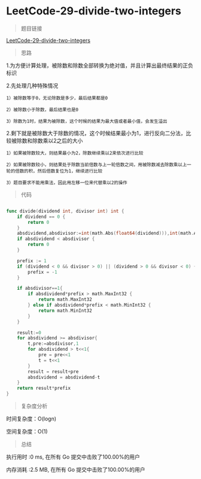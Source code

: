 # LeetCode-29-divide-two-integers

> 题目链接

[LeetCode-29-divide-two-integers](https://leetcode-cn.com/problems/divide-two-integers/)

> 思路

1.为方便计算处理，被除数和除数全部转换为绝对值，并且计算出最终结果的正负标识

2.先处理几种特殊情况

    1）被除数等于0，无论除数是多少，最后结果都是0

    2）被除数小于除数，最后结果也是0

    3）除数为1时，结果为被除数，这个时候的结果为最大值或者最小值，会发生溢出

2.剩下就是被除数大于除数的情况，这个时候结果最小为1，进行反向二分法，比较被除数和除数乘以2之后的大小

    1）如果被除数较大，则结果最小为2，除数继续乘以2来依次进行比较

    2）如果被除数较小，则结果处于除数当前倍数与上一轮倍数之间，用被除数减去除数乘以上一轮的倍数的积，然后倍数复位为1，继续进行比较

    3）题目要求不能用乘法，因此用左移一位来代替乘以2的操作

> 代码

```go

func divide(dividend int, divisor int) int {
    if dividend == 0 {
        return 0
    }
    absdividend,absdivisor:=int(math.Abs(float64(dividend))),int(math.Abs(float64(divisor)))
    if absdividend < absdivisor {
        return 0
    }

    prefix := 1
	if (dividend < 0 && divisor > 0) || (dividend > 0 && divisor < 0) {
		prefix = -1
	}

    if absdivisor==1{
        if absdividend*prefix > math.MaxInt32 {
            return math.MaxInt32
        } else if absdividend*prefix < math.MinInt32 {     
            return math.MinInt32
        }
    }

    result:=0
    for absdividend >= absdivisor{
        t,pre:=absdivisor,1
        for absdividend > t<<1{
            pre = pre<<1
            t = t<<1
        }
        result = result+pre
        absdividend = absdividend-t
    }
    return result*prefix
}

```

> 复杂度分析

时间复杂度：O(logn)

空间复杂度：O(1)

> 总结

执行用时 :0 ms, 在所有 Go 提交中击败了100.00%的用户

内存消耗 :2.5 MB, 在所有 Go 提交中击败了100.00%的用户

